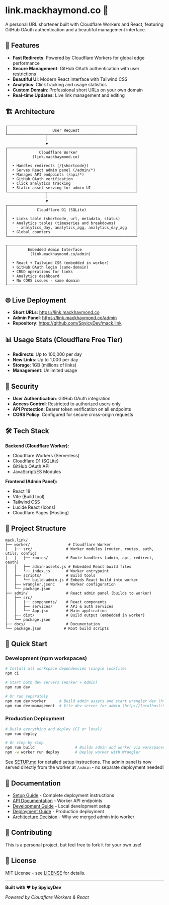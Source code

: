 # link.mackhaymond.co 🍌

A personal URL shortener built with Cloudflare Workers and React, featuring GitHub OAuth authentication and a beautiful management interface.

## 🚀 Features

- **Fast Redirects**: Powered by Cloudflare Workers for global edge performance
- **Secure Management**: GitHub OAuth authentication with user restrictions
- **Beautiful UI**: Modern React interface with Tailwind CSS
- **Analytics**: Click tracking and usage statistics
- **Custom Domain**: Professional short URLs on your own domain
- **Real-time Updates**: Live link management and editing

## 🏗 Architecture

```
┌─────────────────────────────────────────────────────────┐
│                    User Request                         │
└─────────────────┬───────────────────────────────────────┘
                  │
                  ▼
┌─────────────────────────────────────────────────────────┐
│              Cloudflare Worker                          │
│           (link.mackhaymond.co)                         │
│                                                         │
│  • Handles redirects (/{shortcode})                     │
│  • Serves React admin panel (/admin/*)                  │
│  • Manages API endpoints (/api/*)                       │
│  • GitHub OAuth verification                            │
│  • Click analytics tracking                             │
│  • Static asset serving for admin UI                    │
└─────────────────┬───────────────────────────────────────┘
                  │
                  ▼
┌─────────────────────────────────────────────────────────┐
│             Cloudflare D1 (SQLite)                      │
│                                                         │
│  • Links table (shortcode, url, metadata, status)       │
│  • Analytics tables (timeseries and breakdowns)         │
│    - analytics_day, analytics_agg, analytics_day_agg    │
│  • Global counters                                      │
└─────────────────────────────────────────────────────────┘

┌─────────────────────────────────────────────────────────┐
│         Embedded Admin Interface                        │
│          (link.mackhaymond.co/admin)                    │
│                                                         │
│  • React + Tailwind CSS (embedded in worker)            │
│  • GitHub OAuth login (same-domain)                     │
│  • CRUD operations for links                            │
│  • Analytics dashboard                                  │
│  • No CORS issues - same domain                         │
└─────────────────────────────────────────────────────────┘
```

## 🌐 Live Deployment

- **Short URLs**: https://link.mackhaymond.co
- **Admin Panel**: https://link.mackhaymond.co/admin
- **Repository**: https://github.com/SpyicyDev/mack.link

## 📊 Usage Stats (Cloudflare Free Tier)

- **Redirects**: Up to 100,000 per day
- **New Links**: Up to 1,000 per day  
- **Storage**: 1GB (millions of links)
- **Management**: Unlimited usage

## 🔐 Security

- **User Authentication**: GitHub OAuth integration
- **Access Control**: Restricted to authorized users only
- **API Protection**: Bearer token verification on all endpoints
- **CORS Policy**: Configured for secure cross-origin requests

## 🛠 Tech Stack

**Backend (Cloudflare Worker):**
- Cloudflare Workers (Serverless)
- Cloudflare D1 (SQLite)
- GitHub OAuth API
- JavaScript/ES Modules

**Frontend (Admin Panel):**
- React 18
- Vite (Build tool)
- Tailwind CSS
- Lucide React (Icons)
- Cloudflare Pages (Hosting)

## 📁 Project Structure

```
mack.link/
├── worker/                 # Cloudflare Worker
│   ├── src/               # Worker modules (router, routes, auth, utils, config)
│   │   ├── routes/        # Route handlers (admin, api, redirect, oauth)
│   │   ├── admin-assets.js # Embedded React build files
│   │   └── index.js       # Worker entrypoint
│   ├── scripts/           # Build tools
│   │   └── build-admin.js # Embeds React build into worker
│   ├── wrangler.jsonc     # Worker configuration
│   └── package.json
├── admin/                 # React admin panel (builds to worker)
│   ├── src/
│   │   ├── components/    # React components
│   │   ├── services/      # API & auth services
│   │   └── App.jsx        # Main application
│   ├── dist/              # Build output (embedded in worker)
│   └── package.json
├── docs/                  # Documentation
└── package.json          # Root build scripts
```

## 🚀 Quick Start

### Development (npm workspaces)
```bash
# Install all workspace dependencies (single lockfile)
npm ci

# Start both dev servers (Worker + Admin)
npm run dev

# Or run separately
npm run dev:worker      # Build admin assets and start wrangler dev (http://localhost:8787)
npm run dev:management  # Vite dev server for admin (http://localhost:5173)
```

### Production Deployment
```bash
# Build everything and deploy (CI or local)
npm run deploy

# Or step by step
npm run build                  # Builds admin and worker via workspaces
npm -w worker run deploy       # Deploy worker with Wrangler
```

See [SETUP.md](./docs/SETUP.md) for detailed setup instructions. The admin panel is now served directly from the worker at `/admin` - no separate deployment needed!

## 📖 Documentation

- [Setup Guide](./docs/SETUP.md) - Complete deployment instructions
- [API Documentation](./docs/API.md) - Worker API endpoints  
- [Development Guide](./docs/DEVELOPMENT.md) - Local development setup
- [Deployment Guide](./docs/DEPLOYMENT.md) - Production deployment
- [Architecture Decision](./docs/ADMIN_INTEGRATION.md) - Why we merged admin into worker

## 🤝 Contributing

This is a personal project, but feel free to fork it for your own use!

## 📄 License

MIT License - see [LICENSE](./LICENSE) for details.

---

**Built with ❤️ by SpyicyDev**

*Powered by Cloudflare Workers & React*
